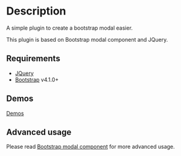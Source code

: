 # Description

A simple plugin to create a bootstrap modal easier.

This plugin is based on Bootstrap modal component and JQuery.

## Requirements
*   [JQuery](https://jquery.com/)
*   [Bootstrap](http://getbootstrap.com/) v4.1.0+

## Demos
[Demos](https://kuan-wei.github.io/modal_maker/)

## Advanced usage
Please read [Bootstrap modal component](https://getbootstrap.com/docs/4.1/components/modal/) for more advanced usage.
